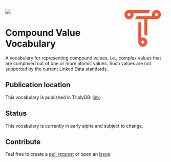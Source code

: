 <img src="img/triply.png" align="right" height="150">

![](https://img.shields.io/badge/status-alpha-red)

# Compound Value Vocabulary

A vocabulary for representing compound values, i.e., complex values
that are composed out of one or more atomic values.  Such values are
not supported by the current Linked Data standards.

## Publication location

This vocabulary is published in TriplyDB: [link](https://triplydb.com/Triply/value).

## Status

This vocabulary is currently in early alpha and subject to change.

## Contribute

Feel free to create a [pull
request](https://github.com/TriplyDB/compound-value-vocabulary/pulls)
or open an
[issue](https://github.com/TriplyDB/compound-value-vocabulary/issues).
